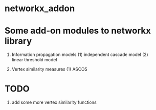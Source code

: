 networkx_addon
==============

# Some add-on modules to networkx library

1. Information propagation models
  (1) independent cascade model
  (2) linear threshold model

2. Vertex similarity measures
  (1) ASCOS

# TODO

1. add some more vertex similarity functions
